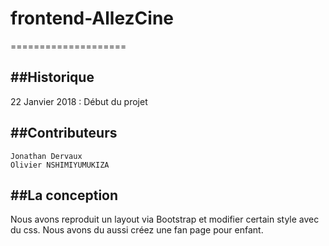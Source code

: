 # frontend-AllezCine
====================

##Historique
------------

22 Janvier 2018 : Début du projet

##Contributeurs
---------------

    Jonathan Dervaux
    Olivier NSHIMIYUMUKIZA

##La conception
---------------

Nous avons reproduit un layout via Bootstrap et modifier certain style avec du css.
Nous avons du aussi créez une fan page pour enfant.
